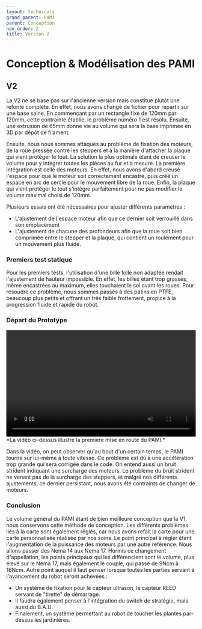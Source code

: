 ```yaml
---
layout: technicals
grand_parent: PAMI
parent: Conception
nav_order: 2
title: Version 2
---
```


<style>
	.video-container {
		position: relative;
		padding-bottom: 56.25%; /* Ratio 16:9 */
		height: 0;
		overflow: hidden;
		max-width: 100%;
		background: #000;
	}

	.video-container video {
		position: absolute;
		top: 0;
		left: 0;
		width: 100%;
		height: 100%;
	}
</style>

# Conception & Modélisation des PAMI

## V2

La V2 ne se base pas sur l'ancienne version mais constitue plutôt une refonte complète. En effet, nous avons changé de fichier pour repartir sur une base saine. En commençant par un rectangle fixe de 120mm par 120mm, cette contrainte établie, le problème numéro 1 est résolu. Ensuite, une extrusion de 65mm donne vie au volume qui sera la base imprimée en 3D par dépôt de filament.

Ensuite, nous nous sommes attaqués au problème de fixation des moteurs, de la roue pressée contre les steppers et à la manière d'attacher la plaque qui vient protéger le tout. La solution la plus optimale étant de creuser le volume pour y intégrer toutes les pièces au fur et à mesure. La première intégration est celle des moteurs. En effet, nous avons d'abord creusé l'espace pour que le moteur soit correctement encastré, puis créé un espace en arc de cercle pour le mouvement libre de la roue. Enfin, la plaque qui vient protéger le tout s'intègre parfaitement pour ne pas modifier le volume maximal choisi de 120mm.

Plusieurs essais ont été nécessaires pour ajuster différents paramètres :
 - L'ajustement de l'espace moteur afin que ce dernier soit verrouillé dans son emplacement
 - L'ajustement de chacune des profondeurs afin que la roue soit bien comprimée entre le stepper et la plaque, qui contient un roulement pour un mouvement plus fluide.

### Premiers test statique



 <model-viewer src="./3d_files/bille_folle.glb" ar ar-modes="webxr scene-viewer quick-look" camera-controls tone-mapping="neutral" poster="./3d_files/poster_billes.webp" shadow-intensity="1">
    <div class="progress-bar hide" slot="progress-bar">
        <div class="update-bar"></div>
    </div>
  </model-viewer>


Pour les premiers tests, l'utilisation d'une bille folle non adaptée rendait l'ajustement de hauteur impossible. En effet, les billes étant trop grosses, même encastrées au maximum, elles touchaient le sol avant les roues. Pour résoudre ce problème, nous sommes passés à des patins en PTFE, beaucoup plus petits et offrant un très faible frottement, propice à la progression fluide et rapide du robot.

### Départ du Prototype



 <div class="video-container"><video controls><source src="./3d_files/Premier_start.webm" type="video/webm" /></video></div>
*La vidéo ci-dessus illustre la première mise en route du PAMI.*



Dans la vidéo, on peut observer qu'au bout d'un certain temps, le PAMI tourne sur lui-même à toute vitesse. Ce problème est dû à une accélération trop grande qui sera corrigée dans le code. On entend aussi un bruit strident indiquant une surcharge des moteurs. Le problème du bruit strident ne venant pas de la surcharge des steppers, et malgré nos différents ajustements, ce dernier persistant, nous avons été contraints de changer de moteurs.


### Conclusion


Le volume général du PAMI étant de bien meilleure conception que la V1, nous conservons cette méthode de conception. Les différents problèmes liés à la carte sont également réglés, car nous avons refait la carte pour une carte personnalisée réalisée par nos soins. Le point principal à régler étant l'augmentation de la puissance des moteurs par une autre référence. Nous allons passer des Nema 14 aux Nema 17. Hormis ce changement d'appellation, les points principaux qui les différencient sont le volume, plus élevé sur le Nema 17, mais également le couple, qui passe de 9Ncm à 16Ncm. Autre point auquel il faut penser lorsque toutes les parties servant à l'avancement du robot seront achevées :
 - Un système de fixation pour le capteur ultrason, le capteur REED servant de "tirette" de démarrage.
 - Il faudra également penser à l'intégration du switch de stratégie, mais aussi du B.A.U.
 - Finalement, un système permettant au robot de toucher les plantes par-dessus les jardinières.


